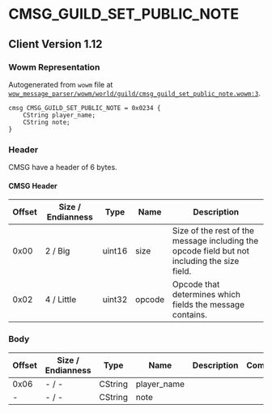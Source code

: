 # CMSG_GUILD_SET_PUBLIC_NOTE

## Client Version 1.12

### Wowm Representation

Autogenerated from `wowm` file at [`wow_message_parser/wowm/world/guild/cmsg_guild_set_public_note.wowm:3`](https://github.com/gtker/wow_messages/tree/main/wow_message_parser/wowm/world/guild/cmsg_guild_set_public_note.wowm#L3).
```rust,ignore
cmsg CMSG_GUILD_SET_PUBLIC_NOTE = 0x0234 {
    CString player_name;
    CString note;
}
```
### Header

CMSG have a header of 6 bytes.

#### CMSG Header

| Offset | Size / Endianness | Type   | Name   | Description |
| ------ | ----------------- | ------ | ------ | ----------- |
| 0x00   | 2 / Big           | uint16 | size   | Size of the rest of the message including the opcode field but not including the size field.|
| 0x02   | 4 / Little        | uint32 | opcode | Opcode that determines which fields the message contains.|

### Body

| Offset | Size / Endianness | Type | Name | Description | Comment |
| ------ | ----------------- | ---- | ---- | ----------- | ------- |
| 0x06 | - / - | CString | player_name |  |  |
| - | - / - | CString | note |  |  |

